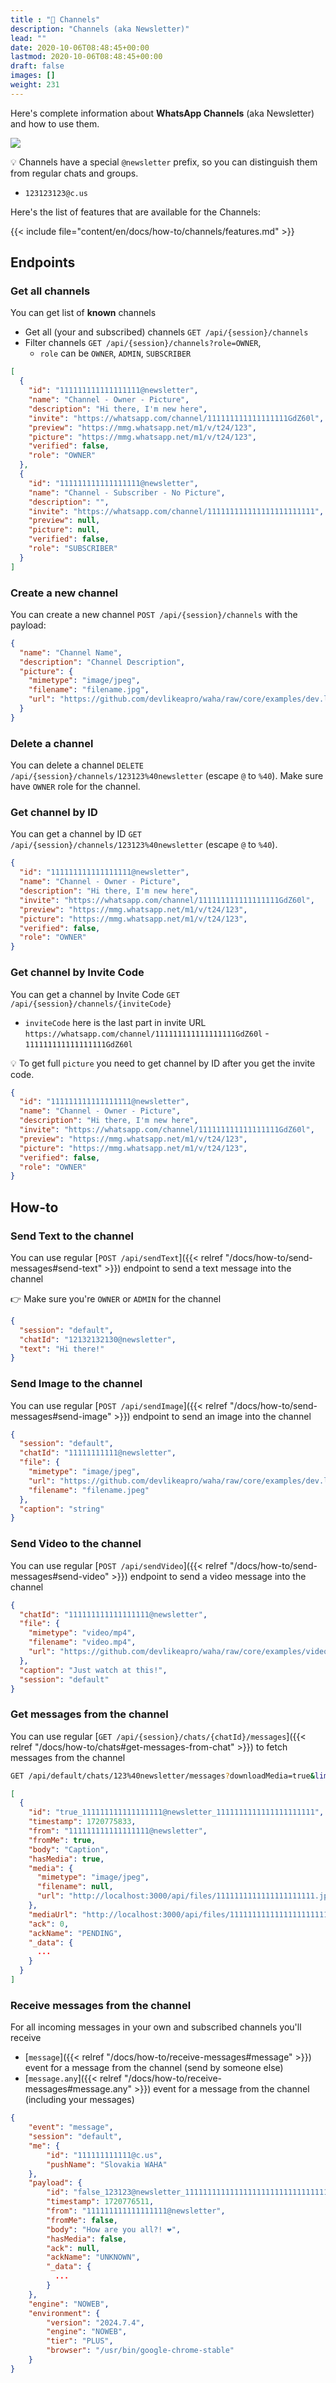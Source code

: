 ```yaml
---
title : "📰 Channels"
description: "Channels (aka Newsletter)"
lead: ""
date: 2020-10-06T08:48:45+00:00
lastmod: 2020-10-06T08:48:45+00:00
draft: false
images: []
weight: 231
---
```


Here's complete information about **WhatsApp Channels** (aka Newsletter) and how to use them.

![](channels.png)

💡 Channels have a special `@newsletter` prefix, so you can distinguish them from regular chats and groups.
- `123123123@c.us`

Here's the list of features that are available for the Channels:

{{< include file="content/en/docs/how-to/channels/features.md" >}}

## Endpoints
### Get all channels
You can get list of **known** channels 
- Get all (your and subscribed) channels `GET /api/{session}/channels`
- Filter channels `GET /api/{session}/channels?role=OWNER`, 
  - `role` can be `OWNER`, `ADMIN`, `SUBSCRIBER` 

```json
[
  {
    "id": "111111111111111111@newsletter",
    "name": "Channel - Owner - Picture",
    "description": "Hi there, I'm new here",
    "invite": "https://whatsapp.com/channel/111111111111111111GdZ60l",
    "preview": "https://mmg.whatsapp.net/m1/v/t24/123",
    "picture": "https://mmg.whatsapp.net/m1/v/t24/123",
    "verified": false,
    "role": "OWNER"
  },
  {
    "id": "111111111111111111@newsletter",
    "name": "Channel - Subscriber - No Picture",
    "description": "",
    "invite": "https://whatsapp.com/channel/111111111111111111111111",
    "preview": null,
    "picture": null,
    "verified": false,
    "role": "SUBSCRIBER"
  }
]
```

### Create a new channel
You can create a new channel `POST /api/{session}/channels` with the payload:
```json
{
  "name": "Channel Name",
  "description": "Channel Description",
  "picture": {
    "mimetype": "image/jpeg",
    "filename": "filename.jpg",
    "url": "https://github.com/devlikeapro/waha/raw/core/examples/dev.likeapro.jpg"
  }
}
```

### Delete a channel
You can delete a channel `DELETE /api/{session}/channels/123123%40newsletter` (escape `@` to `%40`).
Make sure have `OWNER` role for the channel.

### Get channel by ID
You can get a channel by ID `GET /api/{session}/channels/123123%40newsletter` (escape `@` to `%40`).

```json
{
  "id": "111111111111111111@newsletter",
  "name": "Channel - Owner - Picture",
  "description": "Hi there, I'm new here",
  "invite": "https://whatsapp.com/channel/111111111111111111GdZ60l",
  "preview": "https://mmg.whatsapp.net/m1/v/t24/123",
  "picture": "https://mmg.whatsapp.net/m1/v/t24/123",
  "verified": false,
  "role": "OWNER"
}
```

### Get channel by Invite Code
You can get a channel by Invite Code `GET /api/{session}/channels/{inviteCode}` 
- `inviteCode` here is the last part in invite URL `https://whatsapp.com/channel/111111111111111111GdZ60l` - `111111111111111111GdZ60l`

💡 To get full `picture` you need to get channel by ID after you get the invite code.

```json
{
  "id": "111111111111111111@newsletter",
  "name": "Channel - Owner - Picture",
  "description": "Hi there, I'm new here",
  "invite": "https://whatsapp.com/channel/111111111111111111GdZ60l",
  "preview": "https://mmg.whatsapp.net/m1/v/t24/123",
  "picture": "https://mmg.whatsapp.net/m1/v/t24/123",
  "verified": false,
  "role": "OWNER"
}
```


## How-to
### Send Text to the channel
You can use regular [`POST /api/sendText`]({{< relref "/docs/how-to/send-messages#send-text" >}}) endpoint to send a text message into the channel

👉 Make sure you're `OWNER` or `ADMIN` for the channel

```json
{
  "session": "default",
  "chatId": "12132132130@newsletter",
  "text": "Hi there!"
}
```

### Send Image to the channel
You can use regular [`POST /api/sendImage`]({{< relref "/docs/how-to/send-messages#send-image" >}}) endpoint 
to send an image into the channel

```json
{
  "session": "default",
  "chatId": "11111111111@newsletter",
  "file": {
    "mimetype": "image/jpeg",
    "url": "https://github.com/devlikeapro/waha/raw/core/examples/dev.likeapro.jpg",
    "filename": "filename.jpeg"
  },
  "caption": "string"
}
```

### Send Video to the channel
You can use regular [`POST /api/sendVideo`]({{< relref "/docs/how-to/send-messages#send-video" >}}) endpoint 
to send a video message into the channel

```json
{
  "chatId": "111111111111111111@newsletter",
  "file": {
    "mimetype": "video/mp4",
    "filename": "video.mp4",
    "url": "https://github.com/devlikeapro/waha/raw/core/examples/video.mp4"
  },
  "caption": "Just watch at this!",
  "session": "default"
}
```

### Get messages from the channel
You can use regular 
[`GET /api/{session}/chats/{chatId}/messages`]({{< relref "/docs/how-to/chats#get-messages-from-chat" >}}) 
to fetch messages from the channel

```bash
GET /api/default/chats/123%40newsletter/messages?downloadMedia=true&limit=100
```

```json
[
  {
    "id": "true_111111111111111111@newsletter_1111111111111111111111",
    "timestamp": 1720775833,
    "from": "111111111111111111@newsletter",
    "fromMe": true,
    "body": "Caption",
    "hasMedia": true,
    "media": {
      "mimetype": "image/jpeg",
      "filename": null,
      "url": "http://localhost:3000/api/files/1111111111111111111111.jpeg"
    },
    "mediaUrl": "http://localhost:3000/api/files/1111111111111111111111.jpeg",
    "ack": 0,
    "ackName": "PENDING",
    "_data": {
      ...
    }
  }
]

```

### Receive messages from the channel
For all incoming messages in your own and subscribed channels you'll receive 
- [`message`]({{< relref "/docs/how-to/receive-messages#message" >}}) event for a message from the channel (send by someone else)
- [`message.any`]({{< relref "/docs/how-to/receive-messages#message.any" >}}) event for a message from the channel (including your messages)

```json
{
    "event": "message",
    "session": "default",
    "me": {
        "id": "111111111111@c.us",
        "pushName": "Slovakia WAHA"
    },
    "payload": {
        "id": "false_123123@newsletter_11111111111111111111111111111111",
        "timestamp": 1720776511,
        "from": "111111111111111111@newsletter",
        "fromMe": false,
        "body": "How are you all?! ❤️",
        "hasMedia": false,
        "ack": null,
        "ackName": "UNKNOWN",
        "_data": {
          ...
        }
    },
    "engine": "NOWEB",
    "environment": {
        "version": "2024.7.4",
        "engine": "NOWEB",
        "tier": "PLUS",
        "browser": "/usr/bin/google-chrome-stable"
    }
}
```
